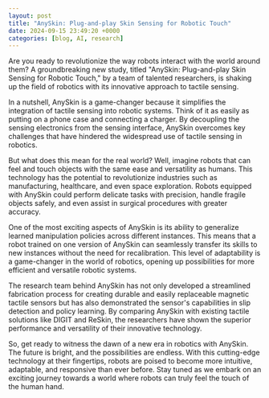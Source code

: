 ```yaml
---
layout: post
title: "AnySkin: Plug-and-play Skin Sensing for Robotic Touch"
date: 2024-09-15 23:49:20 +0000
categories: [blog, AI, research]
---
```

Are you ready to revolutionize the way robots interact with the world around them? A groundbreaking new study, titled "AnySkin: Plug-and-play Skin Sensing for Robotic Touch," by a team of talented researchers, is shaking up the field of robotics with its innovative approach to tactile sensing.

In a nutshell, AnySkin is a game-changer because it simplifies the integration of tactile sensing into robotic systems. Think of it as easily as putting on a phone case and connecting a charger. By decoupling the sensing electronics from the sensing interface, AnySkin overcomes key challenges that have hindered the widespread use of tactile sensing in robotics.

But what does this mean for the real world? Well, imagine robots that can feel and touch objects with the same ease and versatility as humans. This technology has the potential to revolutionize industries such as manufacturing, healthcare, and even space exploration. Robots equipped with AnySkin could perform delicate tasks with precision, handle fragile objects safely, and even assist in surgical procedures with greater accuracy.

One of the most exciting aspects of AnySkin is its ability to generalize learned manipulation policies across different instances. This means that a robot trained on one version of AnySkin can seamlessly transfer its skills to new instances without the need for recalibration. This level of adaptability is a game-changer in the world of robotics, opening up possibilities for more efficient and versatile robotic systems.

The research team behind AnySkin has not only developed a streamlined fabrication process for creating durable and easily replaceable magnetic tactile sensors but has also demonstrated the sensor's capabilities in slip detection and policy learning. By comparing AnySkin with existing tactile solutions like DIGIT and ReSkin, the researchers have shown the superior performance and versatility of their innovative technology.

So, get ready to witness the dawn of a new era in robotics with AnySkin. The future is bright, and the possibilities are endless. With this cutting-edge technology at their fingertips, robots are poised to become more intuitive, adaptable, and responsive than ever before. Stay tuned as we embark on an exciting journey towards a world where robots can truly feel the touch of the human hand.
